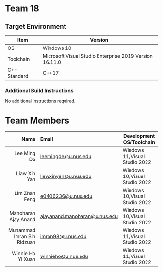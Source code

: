 # Team 18

## Target Environment

| Item         | Version                                                 |
| ------------ | ------------------------------------------------------- |
| OS           | Windows 10                                              |
| Toolchain    | Microsoft Visual Studio Enterprise 2019 Version 16.11.0 |
| C++ Standard | C++17                                                   |

### Additional Build Instructions

No additional instructions required.

# Team Members

|                       Name |  Email                         | Development OS/Toolchain      |
| -------------------------: |  :---------------------------- | ----------------------------- |
|                Lee Ming De |  leemingde@u.nus.edu           | Windows 11/Visual Studio 2022 |
|               Liaw Xin Yan |  liawxinyan@u.nus.edu          | Windows 10/Visual Studio 2022 |
|              Lim Zhan Feng |  e0406236@u.nus.edu            | Windows 10/Visual Studio 2022 |
|       Manoharan Ajay Anand |  ajayanand.manoharan@u.nus.edu | Windows 10/Visual Studio 2022 |
| Muhammad Imran Bin Ridzuan |  imran98@u.nus.edu             | Windows 11/Visual Studio 2022 |
|          Winnie Ho Yi Xuan |  winnieho@u.nus.edu            | Windows 11/Visual Studio 2022 |
